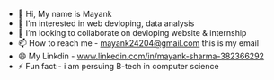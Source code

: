 - 👋 Hi, My name is Mayank 
- 👀 I’m interested in web devloping, data analysis
- 💞️ I’m looking to collaborate on devloping website & internship
- 📫 How to reach me - mayank24204@gmail.com this is my email 
- 😄 My Linkdin - www.linkedin.com/in/mayank-sharma-382366292
- ⚡ Fun fact:- i am persuing B-tech in computer science 

<!---
IamHarru/IamHarru is a ✨ special ✨ repository because its `README.md` (this file) appears on your GitHub profile.
You can click the Preview link to take a look at your changes.
--->
